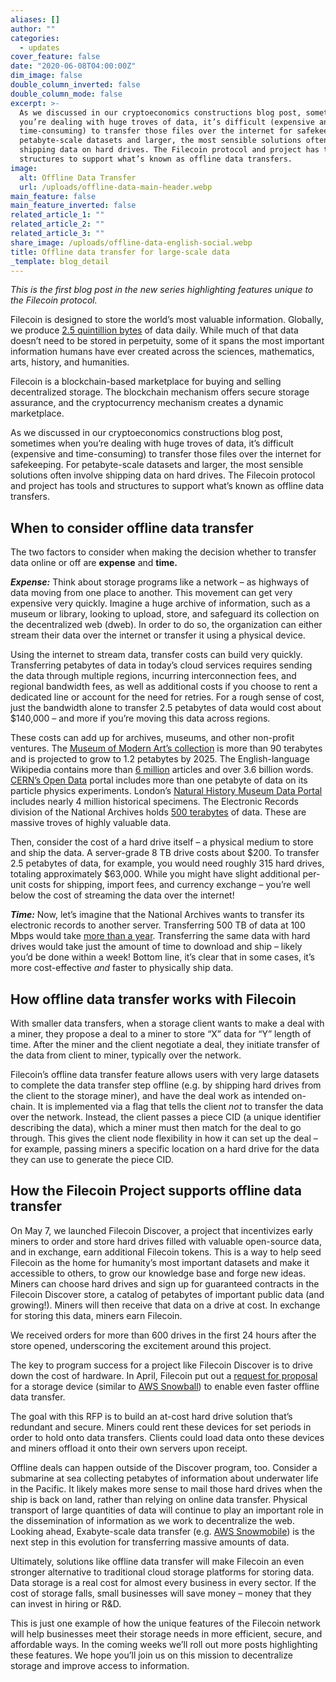 ```yaml
---
aliases: []
author: ""
categories:
  - updates
cover_feature: false
date: "2020-06-08T04:00:00Z"
dim_image: false
double_column_inverted: false
double_column_mode: false
excerpt: >-
  As we discussed in our cryptoeconomics constructions blog post, sometimes when
  you’re dealing with huge troves of data, it’s difficult (expensive and
  time-consuming) to transfer those files over the internet for safekeeping. For
  petabyte-scale datasets and larger, the most sensible solutions often involve
  shipping data on hard drives. The Filecoin protocol and project has tools and
  structures to support what’s known as offline data transfers.
image:
  alt: Offline Data Transfer
  url: /uploads/offline-data-main-header.webp
main_feature: false
main_feature_inverted: false
related_article_1: ""
related_article_2: ""
related_article_3: ""
share_image: /uploads/offline-data-english-social.webp
title: Offline data transfer for large-scale data
_template: blog_detail
---
```


_This is the first blog post in the new series highlighting features unique to the Filecoin protocol._

Filecoin is designed to store the world’s most valuable information. Globally, we produce [2.5 quintillion bytes](https://techstartups.com/2018/05/21/how-much-data-do-we-create-every-day-infographic/) of data daily. While much of that data doesn’t need to be stored in perpetuity, some of it spans the most important information humans have ever created across the sciences, mathematics, arts, history, and humanities.

Filecoin is a blockchain-based marketplace for buying and selling decentralized storage. The blockchain mechanism offers secure storage assurance, and the cryptocurrency mechanism creates a dynamic marketplace.

As we discussed in our cryptoeconomics constructions blog post, sometimes when you’re dealing with huge troves of data, it’s difficult (expensive and time-consuming) to transfer those files over the internet for safekeeping. For petabyte-scale datasets and larger, the most sensible solutions often involve shipping data on hard drives. The Filecoin protocol and project has tools and structures to support what’s known as offline data transfers.

## When to consider offline data transfer

The two factors to consider when making the decision whether to transfer data online or off are **expense** and **time.**

**_Expense:_** Think about storage programs like a network – as highways of data moving from one place to another. This movement can get very expensive very quickly. Imagine a huge archive of information, such as a museum or library, looking to upload, store, and safeguard its collection on the decentralized web (dweb). In order to do so, the organization can either stream their data over the internet or transfer it using a physical device.

Using the internet to stream data, transfer costs can build very quickly. Transferring petabytes of data in today’s cloud services requires sending the data through multiple regions, incurring interconnection fees, and regional bandwidth fees, as well as additional costs if you choose to rent a dedicated line or account for the need for retries. For a rough sense of cost, just the bandwidth alone to transfer 2.5 petabytes of data would cost about $140,000 – and more if you’re moving this data across regions.

These costs can add up for archives, museums, and other non-profit ventures. The [Museum of Modern Art’s collection](https://www.vice.com/en_us/article/gvy7q3/how-do-you-back-up-the-museum-of-modern-art) is more than 90 terabytes and is projected to grow to 1.2 petabytes by 2025. The English-language Wikipedia contains more than [6 million](https://en.wikipedia.org/wiki/Wikipedia:Size_of_Wikipedia) articles and over 3.6 billion words. [CERN’s Open Data](http://opendata.cern.ch/) portal includes more than one petabyte of data on its particle physics experiments. London’s [Natural History Museum Data Portal](http://data.nhm.ac.uk/) includes nearly 4 million historical specimens. The Electronic Records division of the National Archives holds [500 terabytes](https://www.archives.gov/era/about) of data. These are massive troves of highly valuable data.

Then, consider the cost of a hard drive itself – a physical medium to store and ship the data. A server-grade 8 TB drive costs about $200. To transfer 2.5 petabytes of data, for example, you would need roughly 315 hard drives, totaling approximately $63,000. While you might have slight additional per-unit costs for shipping, import fees, and currency exchange – you’re well below the cost of streaming the data over the internet!

**_Time:_** Now, let’s imagine that the National Archives wants to transfer its electronic records to another server. Transferring 500 TB of data at 100 Mbps would take [more than a year](https://techinternets.com/copy_calc?do). Transferring the same data with hard drives would take just the amount of time to download and ship – likely you’d be done within a week! Bottom line, it’s clear that in some cases, it’s more cost-effective _and_ faster to physically ship data.

## How offline data transfer works with Filecoin

With smaller data transfers, when a storage client wants to make a deal with a miner, they propose a deal to a miner to store “X” data for “Y” length of time. After the miner and the client negotiate a deal, they initiate transfer of the data from client to miner, typically over the network.

Filecoin’s offline data transfer feature allows users with very large datasets to complete the data transfer step offline (e.g. by shipping hard drives from the client to the storage miner), and have the deal work as intended on-chain. It is implemented via a flag that tells the client _not_ to transfer the data over the network. Instead, the client passes a piece CID (a unique identifier describing the data), which a miner must then match for the deal to go through. This gives the client node flexibility in how it can set up the deal – for example, passing miners a specific location on a hard drive for the data they can use to generate the piece CID.

## How the Filecoin Project supports offline data transfer

On May 7, we launched Filecoin Discover, a project that incentivizes early miners to order and store hard drives filled with valuable open-source data, and in exchange, earn additional Filecoin tokens. This is a way to help seed Filecoin as the home for humanity’s most important datasets and make it accessible to others, to grow our knowledge base and forge new ideas. Miners can choose hard drives and sign up for guaranteed contracts in the Filecoin Discover store, a catalog of petabytes of important public data (and growing!). Miners will then receive that data on a drive at cost. In exchange for storing this data, miners earn Filecoin.

We received orders for more than 600 drives in the first 24 hours after the store opened, underscoring the excitement around this project.

The key to program success for a project like Filecoin Discover is to drive down the cost of hardware. In April, Filecoin put out a [request for proposal](https://github.com/filecoin-project/devgrants/pull/131#) for a storage device (similar to [AWS Snowball](https://aws.amazon.com/snowball/)) to enable even faster offline data transfer.

The goal with this RFP is to build an at-cost hard drive solution that’s redundant and secure. Miners could rent these devices for set periods in order to hold onto data transfers. Clients could load data onto these devices and miners offload it onto their own servers upon receipt.

Offline deals can happen outside of the Discover program, too. Consider a submarine at sea collecting petabytes of information about underwater life in the Pacific. It likely makes more sense to mail those hard drives when the ship is back on land, rather than relying on online data transfer. Physical transport of large quantities of data will continue to play an important role in the dissemination of information as we work to decentralize the web. Looking ahead, Exabyte-scale data transfer (e.g. [AWS Snowmobile](https://aws.amazon.com/snowmobile/#:~:text=AWS%20Snowmobile%20is%20an%20Exabyte,by%20a%20semi%2Dtrailer%20truck.&text=Transferring%20data%20with%20Snowmobile%20is%20more%20secure%2C%20fast%20and%20cost%20effective.)) is the next step in this evolution for transferring massive amounts of data.

Ultimately, solutions like offline data transfer will make Filecoin an even stronger alternative to traditional cloud storage platforms for storing data. Data storage is a real cost for almost every business in every sector. If the cost of storage falls, small businesses will save money – money that they can invest in hiring or R&D.

This is just one example of how the unique features of the Filecoin network will help businesses meet their storage needs in more efficient, secure, and affordable ways. In the coming weeks we’ll roll out more posts highlighting these features. We hope you’ll join us on this mission to decentralize storage and improve access to information.
